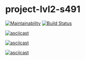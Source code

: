 # project-lvl2-s491
[![Maintainability](https://api.codeclimate.com/v1/badges/a12e7783e86af1a9efd3/maintainability)](https://codeclimate.com/github/FedirAnichkin/project-lvl2-s491/maintainability)
[![Build Status](https://travis-ci.com/FedirAnichkin/project-lvl2-s491.svg?branch=master)](https://travis-ci.com/FedirAnichkin/project-lvl2-s491)

[![asciicast](https://asciinema.org/a/4cL013aH70VWr95jx6PsDQaeI.svg)](https://asciinema.org/a/4cL013aH70VWr95jx6PsDQaeI)

[![asciicast](https://asciinema.org/a/4cL013aH70VWr95jx6PsDQaeI.svg)](https://asciinema.org/a/4cL013aH70VWr95jx6PsDQaeI)

[![asciicast](https://asciinema.org/a/PPb7cuRnYcZV46hS9V35pVZ1s.svg)](https://asciinema.org/a/PPb7cuRnYcZV46hS9V35pVZ1s)
